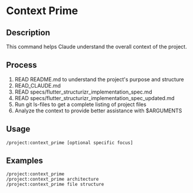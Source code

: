 # Context Prime

## Description
This command helps Claude understand the overall context of the project.

## Process
1. READ README.md to understand the project's purpose and structure
2. READ_CLAUDE.md
3. READ specs/flutter_structurizr_implementation_spec.md
4. READ specs/flutter_structurizr_implementation_spec_updated.md
5. Run git ls-files to get a complete listing of project files
6. Analyze the context to provide better assistance with $ARGUMENTS

## Usage
```
/project:context_prime [optional specific focus]
```

## Examples
```
/project:context_prime
/project:context_prime architecture
/project:context_prime file structure
```